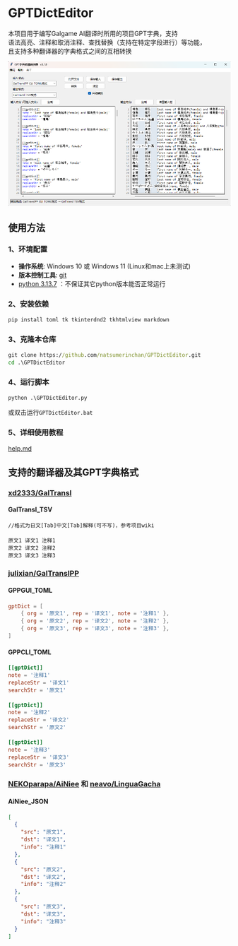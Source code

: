 <!-- markdownlint-disable MD010 -->
# GPTDictEditor

本项目用于编写Galgame AI翻译时所用的项目GPT字典，支持  
语法高亮、注释和取消注释、查找替换（支持在特定字段进行）等功能，  
且支持多种翻译器的字典格式之间的互相转换

![界面展示](./界面展示.png)

## 使用方法

### 1、环境配置

- **操作系统**: Windows 10 或 Windows 11 (Linux和mac上未测试)
- **版本控制工具**: [git](https://git-scm.com/)
- [python 3.13.7](https://www.python.org/downloads/release/python-3137/) ：不保证其它python版本能否正常运行

### 2、安装依赖

```cmd
pip install toml tk tkinterdnd2 tkhtmlview markdown
```

### 3、克隆本仓库

```cmd
git clone https://github.com/natsumerinchan/GPTDictEditor.git
cd .\GPTDictEditor
```

### 4、运行脚本

```cmd
python .\GPTDictEditor.py
```

或双击运行`GPTDictEditor.bat`

### 5、详细使用教程

[help.md](./help.md)

## 支持的翻译器及其GPT字典格式

### [xd2333/GalTransl](https://github.com/GalTransl/GalTransl.git)

#### GalTransl_TSV

```txt
//格式为日文[Tab]中文[Tab]解释(可不写)，参考项目wiki

原文1	译文1	注释1
原文2	译文2	注释2
原文3	译文3	注释3
```

### [julixian/GalTranslPP](https://github.com/julixian/GalTranslPP.git)

#### GPPGUI_TOML

```toml
gptDict = [
	{ org = '原文1', rep = '译文1', note = '注释1' },
	{ org = '原文2', rep = '译文2', note = '注释2' },
	{ org = '原文3', rep = '译文3', note = '注释3' },
]
```

#### GPPCLI_TOML

```toml
[[gptDict]]
note = '注释1'
replaceStr = '译文1'
searchStr = '原文1'

[[gptDict]]
note = '注释2'
replaceStr = '译文2'
searchStr = '原文2'

[[gptDict]]
note = '注释3'
replaceStr = '译文3'
searchStr = '原文3'
```

### [NEKOparapa/AiNiee](https://github.com/NEKOparapa/AiNiee.git) 和 [neavo/LinguaGacha](https://github.com/neavo/LinguaGacha.git)

#### AiNiee_JSON

```json
[
  {
    "src": "原文1",
    "dst": "译文1",
    "info": "注释1"
  },
  {
    "src": "原文2",
    "dst": "译文2",
    "info": "注释2"
  },
  {
    "src": "原文3",
    "dst": "译文3",
    "info": "注释3"
  }
]
```
